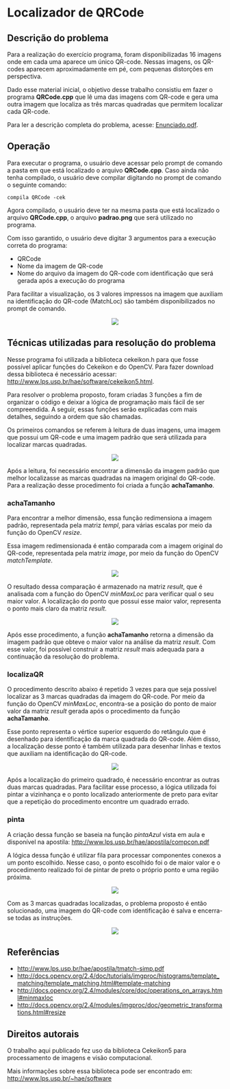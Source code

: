 # Localizador de QRCode

## Descrição do problema

Para a realização do exercício programa, foram disponibilizadas 16 imagens onde em cada uma aparece um único QR-code. Nessas imagens, os QR-codes aparecem aproximadamente em pé, com pequenas distorções em perspectiva.

Dado esse material inicial, o objetivo desse trabalho consistiu em fazer o programa **QRCode.cpp** que lê uma das imagens com QR-code e gera uma outra imagem que localiza as três marcas quadradas que permitem localizar cada QR-code. 

Para ler a descrição completa do problema, acesse: [Enunciado.pdf](https://github.com/matheusrmorgado/QRCode/blob/master/Enunciado.pdf).

## Operação

Para executar o programa, o usuário deve acessar pelo prompt de comando a pasta em que está localizado o arquivo **QRCode.cpp**. Caso ainda não tenha compilado, o usuário deve compilar digitando no prompt de comando o seguinte comando: 

```
compila QRCode -cek
```

Agora compilado, o usuário deve ter na mesma pasta que está localizado o arquivo **QRCode.cpp**, o arquivo **padrao.png** que será utilizado no programa. 

Com isso garantido, o usuário deve digitar 3 argumentos para a execução correta do programa: 

* QRCode
* Nome da imagem de QR-code
* Nome do arquivo da imagem do QR-code com identificação que será gerada após a execução do programa

Para facilitar a visualização, os 3 valores impressos na imagem que auxiliam na identificação do QR-code (MatchLoc) são também disponibilizados no prompt de comando.

<p align="center">
  <img src="https://github.com/matheusrmorgado/QRCode/blob/master/images/operation-example.png">
</p>

## Técnicas utilizadas para resolução do problema

Nesse programa foi utilizada a biblioteca cekeikon.h para que fosse possível aplicar funções do Cekeikon e do OpenCV. Para fazer download dessa biblioteca é necessário acessar: http://www.lps.usp.br/hae/software/cekeikon5.html.

Para resolver o problema proposto, foram criadas 3 funções a fim de organizar o código e deixar a lógica de programação mais fácil de ser compreendida. A seguir, essas funções serão explicadas com mais detalhes, seguindo a ordem que são chamadas.

Os primeiros comandos se referem à leitura de duas imagens, uma imagem que possui um QR-code e uma imagem padrão que será utilizada para localizar marcas quadradas.

<p align="center">
  <img src="https://github.com/matheusrmorgado/QRCode/blob/master/padrao.png">
</p>

Após a leitura, foi necessário encontrar a dimensão da imagem padrão que melhor localizasse as marcas quadradas na imagem original do QR-code. Para a realização desse procedimento foi criada a função **achaTamanho**.

### achaTamanho

Para encontrar a melhor dimensão, essa função redimensiona a imagem padrão, representada pela matriz *templ*, para várias escalas por meio da função do OpenCV *resize*.

Essa imagem redimensionada é então comparada com a imagem original do QR-code, representada pela matriz *image*, por meio da função do OpenCV *matchTemplate*.

<p align="center">
  <img src="https://github.com/matheusrmorgado/QRCode/blob/master/qr/qr00.jpg">
</p>

O resultado dessa comparação é armazenado na matriz *result*, que é analisada com a função do OpenCV *minMaxLoc* para verificar qual o seu maior valor. A localização do ponto que possui esse maior valor, representa o ponto mais claro da matriz *result*.

<p align="center">
  <img src="https://github.com/matheusrmorgado/QRCode/blob/master/images/result.png">
</p>

Após esse procedimento, a função **achaTamanho** retorna a dimensão da imagem padrão que obteve o maior valor na análise da matriz *result*. Com esse valor, foi possível construir a matriz *result* mais adequada para a continuação da resolução do problema. 

### localizaQR

O procedimento descrito abaixo é repetido 3 vezes para que seja possível localizar as 3 marcas quadradas da imagem do QR-code. Por meio da função do OpenCV *minMaxLoc*, encontra-se a posição do ponto de maior valor da matriz *result* gerada após o procedimento da função **achaTamanho**.

Esse ponto representa o vértice superior esquerdo do retângulo que é desenhado para identificação da marca quadrada do QR-code. Além disso, a localização desse ponto é também utilizada para desenhar linhas e textos que auxiliam na identificação do QR-code.

<p align="center">
  <img src="https://github.com/matheusrmorgado/QRCode/blob/master/images/QRCode-localized.png">
</p>

Após a localização do primeiro quadrado, é necessário encontrar as outras duas marcas quadradas. Para facilitar esse processo, a lógica utilizada foi pintar a vizinhança e o ponto localizado anteriormente de preto para evitar que a repetição do procedimento encontre um quadrado errado.

### pinta

A criação dessa função se baseia na função *pintaAzul* vista em aula e disponível na apostila: http://www.lps.usp.br/hae/apostila/compcon.pdf

A lógica dessa função é utilizar fila para processar componentes conexos a um ponto escolhido. Nesse caso, o ponto escolhido foi o de maior valor e o procedimento realizado foi de pintar de preto o próprio ponto e uma região próxima.

<p align="center">
  <img src="https://github.com/matheusrmorgado/QRCode/blob/master/images/result-pinta.png">
</p>

Com as 3 marcas quadradas localizadas, o problema proposto é então solucionado, uma imagem do QR-code com identificação é salva e encerra-se todas as instruções.

<p align="center">
  <img src="https://github.com/matheusrmorgado/QRCode/blob/master/lo/lo00.png">
</p>

## Referências

* http://www.lps.usp.br/hae/apostila/tmatch-simp.pdf
* http://docs.opencv.org/2.4/doc/tutorials/imgproc/histograms/template_matching/template_matching.html#template-matching
* http://docs.opencv.org/2.4/modules/core/doc/operations_on_arrays.html#minmaxloc
* http://docs.opencv.org/2.4/modules/imgproc/doc/geometric_transformations.html#resize

## Direitos autorais

O trabalho aqui publicado fez uso da biblioteca Cekeikon5 para processamento de imagens e visão computacional.

Mais informações sobre essa biblioteca pode ser encontrado em: http://www.lps.usp.br/~hae/software
